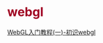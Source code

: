 # <span style='color:#A00023'>webgl</span>

[WebGL入门教程(一)-初识webgl](https://www.cnblogs.com/bsman/p/6128447.html)

